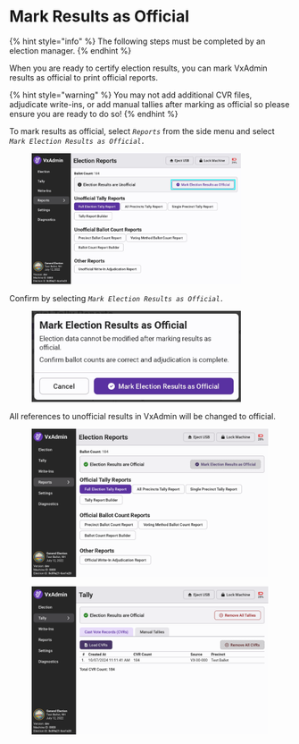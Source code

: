 # Mark Results as Official

{% hint style="info" %}
The following steps must be completed by an election manager.
{% endhint %}

When you are ready to certify election results, you can mark VxAdmin results as official to print official reports.&#x20;

{% hint style="warning" %}
You may not add additional CVR files, adjudicate write-ins, or add manual tallies after marking as official so please ensure you are ready to do so!
{% endhint %}

To mark results as official, select _`Reports`_ from the side menu and select _`Mark Election Results as Official.`_

<figure><img src="../.gitbook/assets/reports-screen-unofficial-mark-highlight.jpg" alt="" width="375"><figcaption></figcaption></figure>

&#x20;Confirm by selecting _`Mark Election Results as Official.`_

<figure><img src="../.gitbook/assets/mark-as-official-modal-cropped.jpg" alt="" width="375"><figcaption></figcaption></figure>

All references to unofficial results in VxAdmin will be changed to official.&#x20;

<div><figure><img src="../.gitbook/assets/reports-screen-official.png" alt=""><figcaption></figcaption></figure> <figure><img src="../.gitbook/assets/tally-screen-official.png" alt=""><figcaption></figcaption></figure></div>

